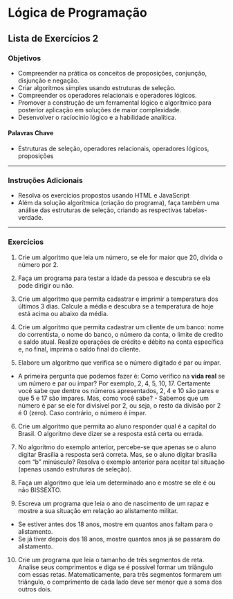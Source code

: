 # Lógica de Programação 
## Lista de Exercícios 2  
### Objetivos
- Compreender na prática os conceitos de proposições, conjunção, disjunção e negação. 
- Criar algoritmos simples usando estruturas de seleção. 
- Compreender os operadores relacionais e operadores lógicos. 
- Promover a construção de um ferramental lógico e algorítmico para posterior aplicação em soluções de maior complexidade.
- Desenvolver o racíocinio lógico e a habilidade analítica.
#### Palavras Chave  
- Estruturas de seleção, operadores relacionais, operadores lógicos, proposições 
---
### Instruções Adicionais 
- Resolva os exercícios propostos usando HTML e JavaScript 
- Além da solução algorítmica (criação do programa), faça também uma análise das estruturas de seleção, criando as respectivas tabelas-verdade. 

--- 
### Exercícios 
1. Crie um algoritmo que leia um número, se ele for maior que 20, divida o número por 2.

2. Faça um programa para testar a idade da pessoa e descubra se ela pode dirigir ou não.

3. Crie um algoritmo que permita cadastrar e imprimir a temperatura dos últimos 3 dias. Calcule a média e descubra se a temperatura de hoje está acima ou abaixo da média. 

4. Crie um algoritmo  que permita cadastrar um cliente de um banco: nome do correntista, o nome do banco, o número da conta, o limite de credito e saldo atual. Realize operações de crédito e débito na conta específica e, no final, imprima o saldo final do cliente. 

5. Elabore um algoritmo que verifica se o número digitado é par ou ímpar. 
- A primeira pergunta que podemos fazer é: Como verifico na **vida real** se um número e par ou impar? Por exemplo, 2, 4, 5, 10, 17. Certamente você sabe que dentre os números apresentados, 2, 4 e 10 são pares e que 5 e 17 são ímpares. Mas, como você sabe? - Sabemos que um número é par se ele for divisível por 2, ou seja, o resto da divisão por 2 é 0 (zero). Caso contrário, o número é ímpar.

6. Crie um algoritmo que permita ao aluno responder qual é a capital do Brasil. O algoritmo deve dizer se a resposta está certa ou errada.

7.	No algoritmo do exemplo anterior, percebe-se que apenas se o aluno digitar Brasília a resposta será correta. Mas, se o aluno digitar brasília com “b” minúsculo? Resolva o exemplo anterior para aceitar tal situação (apenas usando estruturas de seleção).

8. Faça um algoritmo que leia um determinado ano e mostre se ele é ou não BISSEXTO.

9. Escreva um programa que leia o ano de nascimento de um rapaz e mostre a sua situação em relação ao alistamento militar.
- Se estiver antes dos 18 anos, mostre em quantos anos faltam para o alistamento.
- Se já tiver depois dos 18 anos, mostre quantos anos já se passaram do alistamento.

10. Crie um programa que leia o tamanho de três segmentos de reta. Analise seus comprimentos e diga se é possível formar um triângulo com essas retas. Matematicamente, para três segmentos formarem um triângulo, o comprimento de cada lado deve ser menor que a soma dos outros dois.